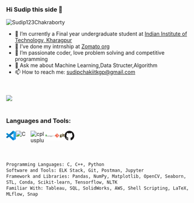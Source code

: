 ### Hi Sudip this side 👋

<p align="left"> <img src="https://komarev.com/ghpvc/?username=Sudip123Chakraborty&label=Profile%20views&color=0e75b6&style=flat" alt="Sudip123Chakraborty" /> </p>

- 🔭 I’m currently a Final year undergraduate student at [Indian Institute of Technology, Kharagpur](http://www.iitkgp.ac.in/)
- 🌱 I’ve done my intrnship at [Zomato org](https://www.zomato.com/)
- 👯 I’m passionate coder, love problem solving and competitive programming
- 💬 Ask me about Machine Learning,Data Structer,Algorithm
- 📫 How to reach me: sudipchakiitkgp@gmail.com
<br/>
<br/>

<img src="https://github-readme-stats.vercel.app/api?username=Sudip123Chakraborty&&show_icons=true&title_color=ffffff&icon_color=bb2acf&text_color=daf7dc&bg_color=151515">

<br/>
<br/>

### Languages and Tools:

<img align="left" alt="Visual Studio Code" width="26px" src="https://raw.githubusercontent.com/github/explore/80688e429a7d4ef2fca1e82350fe8e3517d3494d/topics/visual-studio-code/visual-studio-code.png" />
<img align="left" alt="C" src="https://devicons.github.io/devicon/devicon.git/icons/c/c-original.svg" alt="c" width="40" height="40"/>
<img align="left" alt="cplusplus"  src="https://devicons.github.io/devicon/devicon.git/icons/cplusplus/cplusplus-original.svg" width="40" height="40">
<img align="left" alt="MongoDB" width="26px" src="https://raw.githubusercontent.com/github/explore/80688e429a7d4ef2fca1e82350fe8e3517d3494d/topics/mongodb/mongodb.png" />
<img align="left" alt="Git" width="26px" src="https://raw.githubusercontent.com/github/explore/80688e429a7d4ef2fca1e82350fe8e3517d3494d/topics/git/git.png" />
<img align="left" alt="GitHub" width="26px" src="https://raw.githubusercontent.com/github/explore/78df643247d429f6cc873026c0622819ad797942/topics/github/github.png"    
  />
  
  <br/> <br/>  <br/>
  <br/>
```
Programming Languages: C, C++, Python 
Software and Tools: ELK Stack, Git, Postman, Jupyter
Framework and Libraries: Pandas, NumPy, Matplotlib, OpenCV, Seaborn, STL, Conda, Scikit-learn, Tensorflow, NLTK
Familiar With: Tableau, SQL, SolidWorks, AWS, Shell Scripting, LaTeX, MLflow, Snap
  
 ```
  
